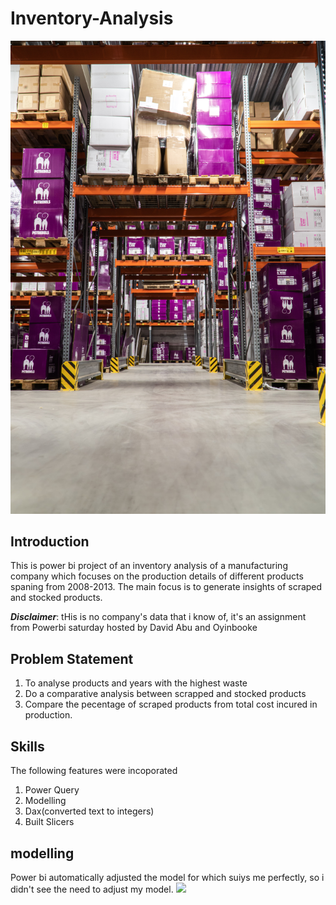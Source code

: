 # Inventory-Analysis

![](petrebels-VH-OpMRhFII-unsplash.jpg)
## Introduction
This is power bi project of an inventory analysis of a manufacturing company which focuses on the production details of different products spaning from 2008-2013. The main focus is to generate insights of scraped and stocked products.

**_Disclaimer_**: tHis is no company's data that i know of, it's an assignment from Powerbi saturday hosted by David Abu and Oyinbooke

## Problem Statement
1. To analyse products and years with the highest waste
2. Do a comparative analysis between scrapped and stocked products
3. Compare the pecentage of scraped products from total cost incured in production.

## Skills
The following features were incoporated
1. Power Query
2. Modelling
3. Dax(converted text to integers)
4. Built Slicers

## modelling
Power bi automatically adjusted the model for which suiys me perfectly, so i didn't see the need to adjust my model.
![](https://app.powerbi.com/groups/me/reports/d7e5323e-8b1d-486d-9ec2-6b5eafacf059/ReportSection7ef3db98a987793c4deb?experience=power-bi&clientSideAuth=0)
